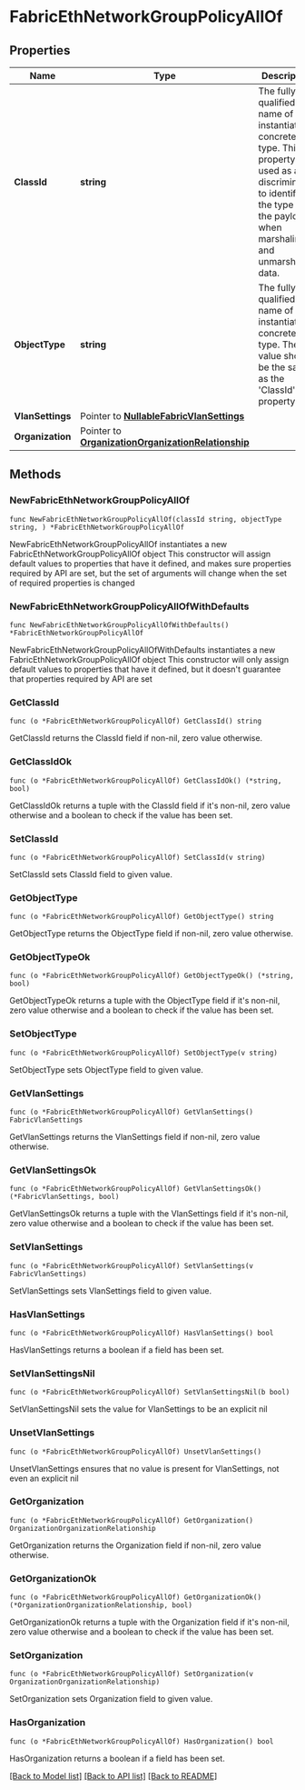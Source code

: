 # FabricEthNetworkGroupPolicyAllOf

## Properties

Name | Type | Description | Notes
------------ | ------------- | ------------- | -------------
**ClassId** | **string** | The fully-qualified name of the instantiated, concrete type. This property is used as a discriminator to identify the type of the payload when marshaling and unmarshaling data. | [default to "fabric.EthNetworkGroupPolicy"]
**ObjectType** | **string** | The fully-qualified name of the instantiated, concrete type. The value should be the same as the &#39;ClassId&#39; property. | [default to "fabric.EthNetworkGroupPolicy"]
**VlanSettings** | Pointer to [**NullableFabricVlanSettings**](FabricVlanSettings.md) |  | [optional] 
**Organization** | Pointer to [**OrganizationOrganizationRelationship**](OrganizationOrganizationRelationship.md) |  | [optional] 

## Methods

### NewFabricEthNetworkGroupPolicyAllOf

`func NewFabricEthNetworkGroupPolicyAllOf(classId string, objectType string, ) *FabricEthNetworkGroupPolicyAllOf`

NewFabricEthNetworkGroupPolicyAllOf instantiates a new FabricEthNetworkGroupPolicyAllOf object
This constructor will assign default values to properties that have it defined,
and makes sure properties required by API are set, but the set of arguments
will change when the set of required properties is changed

### NewFabricEthNetworkGroupPolicyAllOfWithDefaults

`func NewFabricEthNetworkGroupPolicyAllOfWithDefaults() *FabricEthNetworkGroupPolicyAllOf`

NewFabricEthNetworkGroupPolicyAllOfWithDefaults instantiates a new FabricEthNetworkGroupPolicyAllOf object
This constructor will only assign default values to properties that have it defined,
but it doesn't guarantee that properties required by API are set

### GetClassId

`func (o *FabricEthNetworkGroupPolicyAllOf) GetClassId() string`

GetClassId returns the ClassId field if non-nil, zero value otherwise.

### GetClassIdOk

`func (o *FabricEthNetworkGroupPolicyAllOf) GetClassIdOk() (*string, bool)`

GetClassIdOk returns a tuple with the ClassId field if it's non-nil, zero value otherwise
and a boolean to check if the value has been set.

### SetClassId

`func (o *FabricEthNetworkGroupPolicyAllOf) SetClassId(v string)`

SetClassId sets ClassId field to given value.


### GetObjectType

`func (o *FabricEthNetworkGroupPolicyAllOf) GetObjectType() string`

GetObjectType returns the ObjectType field if non-nil, zero value otherwise.

### GetObjectTypeOk

`func (o *FabricEthNetworkGroupPolicyAllOf) GetObjectTypeOk() (*string, bool)`

GetObjectTypeOk returns a tuple with the ObjectType field if it's non-nil, zero value otherwise
and a boolean to check if the value has been set.

### SetObjectType

`func (o *FabricEthNetworkGroupPolicyAllOf) SetObjectType(v string)`

SetObjectType sets ObjectType field to given value.


### GetVlanSettings

`func (o *FabricEthNetworkGroupPolicyAllOf) GetVlanSettings() FabricVlanSettings`

GetVlanSettings returns the VlanSettings field if non-nil, zero value otherwise.

### GetVlanSettingsOk

`func (o *FabricEthNetworkGroupPolicyAllOf) GetVlanSettingsOk() (*FabricVlanSettings, bool)`

GetVlanSettingsOk returns a tuple with the VlanSettings field if it's non-nil, zero value otherwise
and a boolean to check if the value has been set.

### SetVlanSettings

`func (o *FabricEthNetworkGroupPolicyAllOf) SetVlanSettings(v FabricVlanSettings)`

SetVlanSettings sets VlanSettings field to given value.

### HasVlanSettings

`func (o *FabricEthNetworkGroupPolicyAllOf) HasVlanSettings() bool`

HasVlanSettings returns a boolean if a field has been set.

### SetVlanSettingsNil

`func (o *FabricEthNetworkGroupPolicyAllOf) SetVlanSettingsNil(b bool)`

 SetVlanSettingsNil sets the value for VlanSettings to be an explicit nil

### UnsetVlanSettings
`func (o *FabricEthNetworkGroupPolicyAllOf) UnsetVlanSettings()`

UnsetVlanSettings ensures that no value is present for VlanSettings, not even an explicit nil
### GetOrganization

`func (o *FabricEthNetworkGroupPolicyAllOf) GetOrganization() OrganizationOrganizationRelationship`

GetOrganization returns the Organization field if non-nil, zero value otherwise.

### GetOrganizationOk

`func (o *FabricEthNetworkGroupPolicyAllOf) GetOrganizationOk() (*OrganizationOrganizationRelationship, bool)`

GetOrganizationOk returns a tuple with the Organization field if it's non-nil, zero value otherwise
and a boolean to check if the value has been set.

### SetOrganization

`func (o *FabricEthNetworkGroupPolicyAllOf) SetOrganization(v OrganizationOrganizationRelationship)`

SetOrganization sets Organization field to given value.

### HasOrganization

`func (o *FabricEthNetworkGroupPolicyAllOf) HasOrganization() bool`

HasOrganization returns a boolean if a field has been set.


[[Back to Model list]](../README.md#documentation-for-models) [[Back to API list]](../README.md#documentation-for-api-endpoints) [[Back to README]](../README.md)


